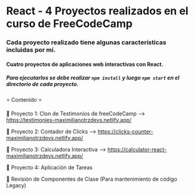 # React - 4 Proyectos realizados en el curso de FreeCodeCamp
### Cada proyecto realizado tiene algunas características incluidas por mí.
#### Cuatro proyectos de aplicaciones web interactivas con React. 

##### Para ejecutarlos se debe realizar `npm install` y luego `npm start` en el directorio de cada proyecto.

⭐️ Contenido ⭐️

🔹 Proyecto 1: Clon de Testimonios de freeCodeCamp --> https://testimonies-maximilianotrzdevs.netlify.app/

🔹 Proyecto 2: Contador de Clicks --> https://clicks-counter-maximilianotrzdevs.netlify.app/

🔹 Proyecto 3: Calculadora Interactiva --> https://calculator-react-maximilianotrzdevs.netlify.app/

🔹 Proyecto 4: Aplicación de Tareas

🔹 Revisión de Componentes de Clase (Para mantenimiento de código Legacy)
